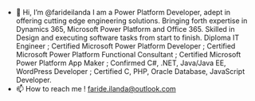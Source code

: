 - 👋 Hi, I’m @farideilanda
I am a Power Platform Developer, adept in offering cutting edge engineering solutions. Bringing forth expertise in Dynamics 365, Microsoft Power Platform and Office 365.
Skilled in Design and executing software tasks from start to finish. 
Diploma IT Engineer ;
Certified Microsoft Power Platform Developer ;
Certified Microsoft Power Platform Functional Consultant ;
Certified Microsoft Power Platform App Maker ;
Confirmed C#, .NET, Java/Java EE, WordPress Developer ;
Certified C, PHP, Oracle Database, JavaScript Developer.
- 📫 How to reach me ! faride.ilanda@outlook.com
<!---
farideilanda/farideilanda is a ✨ special ✨ repository because its `README.md` (this file) appears on your GitHub profile.
You can click the Preview link to take a look at your changes.
--->
